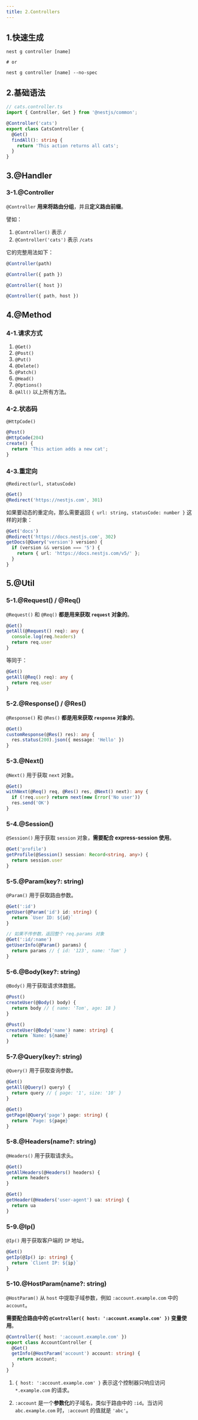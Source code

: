 ```yaml
---
title: 2.Controllers
---
```


## 1.快速生成

```shell
nest g controller [name]

# or

nest g controller [name] --no-spec
```

## 2.基础语法

```ts
// cats.controller.ts
import { Controller, Get } from '@nestjs/common';

@Controller('cats')
export class CatsController {
  @Get()
  findAll(): string {
    return 'This action returns all cats';
  }
}
```

## 3.@Handler

### 3-1.@Controller

`@Controller` **用来将路由分组**，并且**定义路由前缀**。

譬如：

1. `@Controller()` 表示 `/`
2. `@Controller('cats')` 表示 `/cats`

它的完整用法如下：

```ts
@Controller(path)

@Controller({ path })

@Controller({ host })

@Controller({ path, host })
```

## 4.@Method

### 4-1.请求方式

1. `@Get()`
2. `@Post()`
3. `@Put()`
4. `@Delete()`
5. `@Patch()`
6. `@Head()`
7. `@Options()`
8. `@All()` 以上所有方法。

### 4-2.状态码

`@HttpCode()`

```ts
@Post()
@HttpCode(204)
create() {
  return 'This action adds a new cat';
}
```

### 4-3.重定向

`@Redirect(url, statusCode)`

```ts
@Get()
@Redirect('https://nestjs.com', 301)
```

如果要动态的重定向，那么需要返回 `{ url: string, statusCode: number }` 这样的对象：

```ts
@Get('docs')
@Redirect('https://docs.nestjs.com', 302)
getDocs(@Query('version') version) {
  if (version && version === '5') {
    return { url: 'https://docs.nestjs.com/v5/' };
  }
}
```

## 5.@Util

### 5-1.@Request() / @Req()

`@Request()` 和 `@Req()` **都是用来获取 `request` 对象的**。

```ts
@Get()
getAll(@Request() req): any {
  console.log(req.headers)
  return req.user
}
```

等同于：

```ts
@Get()
getAll(@Req() req): any {
  return req.user
}
```

### 5-2.@Response() / @Res()

`@Response()` 和 `@Res()` **都是用来获取 `response` 对象的**。

```ts
@Get()
customResponse(@Res() res): any {
  res.status(200).json({ message: 'Hello' })
}
```

### 5-3.@Next()

`@Next()` 用于获取 `next` 对象。

```ts
@Get()
withNext(@Req() req, @Res() res, @Next() next): any {
  if (!req.user) return next(new Error('No user'))
  res.send('OK')
}
```

### 5-4.@Session()

`@Session()` 用于获取 `session` 对象，**需要配合 express-session 使用**。

```ts
@Get('profile')
getProfile(@Session() session: Record<string, any>) {
  return session.user
}
```

### 5-5.@Param(key?: string)

`@Param()` 用于获取路由参数。

```ts
@Get(':id')
getUser(@Param('id') id: string) {
  return `User ID: ${id}`
}

// 如果不传参数，返回整个 req.params 对象
@Get(':id/:name')
getUserInfo(@Param() params) {
  return params // { id: '123', name: 'Tom' }
}
```

### 5-6.@Body(key?: string)

`@Body()` 用于获取请求体数据。

```ts
@Post()
createUser(@Body() body) {
  return body // { name: 'Tom', age: 18 }
}

@Post()
createUser(@Body('name') name: string) {
  return `Name: ${name}`
}
```

### 5-7.@Query(key?: string)

`@Query()` 用于获取查询参数。

```ts
@Get()
getAll(@Query() query) {
  return query // { page: '1', size: '10' }
}

@Get()
getPage(@Query('page') page: string) {
  return `Page: ${page}`
}
```

### 5-8.@Headers(name?: string)

`@Headers()` 用于获取请求头。

```ts
@Get()
getAllHeaders(@Headers() headers) {
  return headers
}

@Get()
getHeader(@Headers('user-agent') ua: string) {
  return ua
}
```

### 5-9.@Ip()

`@Ip()` 用于获取客户端的 `IP` 地址。

```ts
@Get()
getIp(@Ip() ip: string) {
  return `Client IP: ${ip}`
}
```

### 5-10.@HostParam(name?: string)

`@HostParam()` 从 `host` 中提取子域参数，例如 `:account.example.com` 中的 `account`。

**需要配合路由中的 `@Controller({ host: ':account.example.com' })` 变量使用**。

```ts
@Controller({ host: ':account.example.com' })
export class AccountController {
  @Get()
  getInfo(@HostParam('account') account: string) {
    return account;
  }
}
```

1. `{ host: ':account.example.com' }` 表示这个控制器只响应访问 `*.example.com` 的请求。

2. `:account` 是一个**参数化**的子域名，类似于路由中的 `:id`。当访问 `abc.example.com` 时，`:account` 的值就是 `'abc'`。
